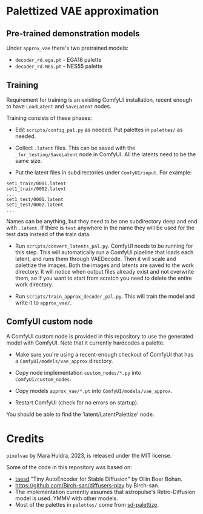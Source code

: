 # Palettized VAE approximation

## Pre-trained demonstration models

Under `approx_vae` there's two pretrained models:

- `decoder_rd.ega.pt` - EGA16 palette
- `decoder_rd.NES.pt` - NES55 palette

## Training

Requirement for training is an existing ComfyUI installation, recent enough to have `LoadLatent` and `SaveLatent` nodes.

Training consists of these phases:

- Edit `scripts/config_pal.py` as needed. Put palettes in `palettes/` as needed.

- Collect `.latent` files. This can be saved with the `_for_testing/SaveLatent` node in ComfyUI. All the latents need to be the same size.

- Put the latent files in subdirectories under `ComfyUI/input`. For example:

```
set1_train/0001.latent
set1_train/0002.latent
...
set1_test/0001.latent
set1_test/0002.latent
...
```

Names can be anything, but they need to be one subdirectory deep and end with `.latent`. If there is `test` anywhere in the name they will be used for the test data instead of the train data.

- Run `scripts/convert_latents_pal.py`. ComfyUI needs to be running for this step. This will automatically run a ComfyUI pipeline that loads each latent, and runs them through VAEDecode. Then it will scale and palettize the images. Both the images and latents are saved to the work directory. It will notice when output files already exist and not overwrite them,
so if you want to start from scratch you need to delete the entire work directory.

- Run `scripts/train_approx_decoder_pal.py`. This will train the model and write it to `approx_vae/`.

## ComfyUI custom node

A ComfyUI custom node is provided in this repository to use the generated model with ComfyUI. Note that it currently hardcodes a palette.

- Make sure you're using a recent-enough checkout of ComfyUI that has a `ComfyUI/models/vae_approx` directory.

- Copy node implementation `custom_nodes/*.py` into `ComfyUI/custom_nodes`.

- Copy models `approx_vae/*.pt` into `ComfyUI/models/vae_approx`.

- Restart ComfyUI (check for no errors on startup).

You should be able to find the 'latent/LatentPalettize' node.

# Credits

`pixelvae` by Mara Huldra, 2023, is released under the MIT license.

Some of the code in this repository was based on:

- [taesd](https://github.com/madebyollin/taesd) "Tiny AutoEncoder for Stable Diffusion" by Ollin Boer Bohan.
- https://github.com/Birch-san/diffusers-play by Birch-san.
- The implementation currently assumes that astropulse's Retro-Diffusion model is used. YMMV with other models.
- Most of the palettes in `palettes/` come from [sd-palettize](https://github.com/Astropulse/sd-palettize).
